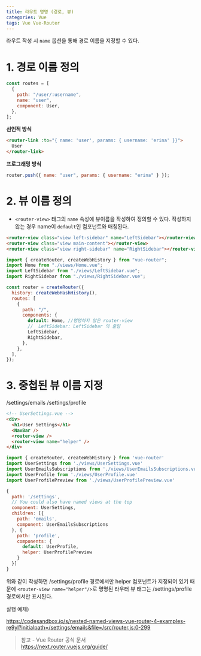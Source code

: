 ```yaml
---
title: 라우트 명명 (경로, 뷰)
categories: Vue
tags: Vue Vue-Router
---
```


라우트 작성 시 `name` 옵션을 통해 경로 이름을 지정할 수 있다.

# 1. 경로 이름 정의

```js
const routes = [
  {
    path: "/user/:username",
    name: "user",
    component: User,
  },
];
```

**선언적 방식**

```html
<router-link :to="{ name: 'user', params: { username: 'erina' }}">
  User
</router-link>
```

**프로그래밍 방식**

```js
router.push({ name: "user", params: { username: "erina" } });
```

# 2. 뷰 이름 정의

- `<router-view>` 태그의 `name` 속성에 뷰이름을 작성하여 정의할 수 있다.
  작성하지 않는 경우 name이 `default`인 컴포넌트와 매칭된다.

```html
<router-view class="view left-sidebar" name="LeftSidebar"></router-view>
<router-view class="view main-content"></router-view>
<router-view class="view right-sidebar" name="RightSidebar"></router-view>
```

```js
import { createRouter, createWebHistory } from "vue-router";
import Home from "./views/Home.vue";
import LeftSidebar from "./views/LeftSidebar.vue";
import RightSidebar from "./views/RightSidebar.vue";

const router = createRouter({
  history: createWebHashHistory(),
  routes: [
    {
      path: "/",
      components: {
        default: Home, //명명하지 않은 router-view
        //  LeftSidebar: LeftSidebar 의 줄임
        LeftSidebar,
        RightSidebar,
      },
    },
  ],
});
```

# 3. 중첩된 뷰 이름 지정

/settings/emails
/settings/profile

```html
<!-- UserSettings.vue -->
<div>
  <h1>User Settings</h1>
  <NavBar />
  <router-view />
  <router-view name="helper" />
</div>
```

```js
import { createRouter, createWebHistory } from 'vue-router'
import UserSettings from './views/UserSettings.vue'
import UserEmailsSubscriptions from './views/UserEmailsSubscriptions.vue'
import UserProfile from './views/UserProfile.vue'
import UserProfilePreview from './views/UserProfilePreview.vue'

{
  path: '/settings',
  // You could also have named views at the top
  component: UserSettings,
  children: [{
    path: 'emails',
    component: UserEmailsSubscriptions
  }, {
    path: 'profile',
    components: {
      default: UserProfile,
      helper: UserProfilePreview
    }
  }]
}
```

위와 같이 작성하면 /settings/profile 경로에서만 helper 컴포넌트가 지정되어 있기 때문에
`<router-view name="helper"/>`로 명명된 라우터 뷰 태그는 /settings/profile 경로에서만 표시된다.

실행 예제)

https://codesandbox.io/s/nested-named-views-vue-router-4-examples-re9yl?initialpath=/settings/emails&file=/src/router.js:0-299

> 참고 - Vue Router 공식 문서  
> https://next.router.vuejs.org/guide/
